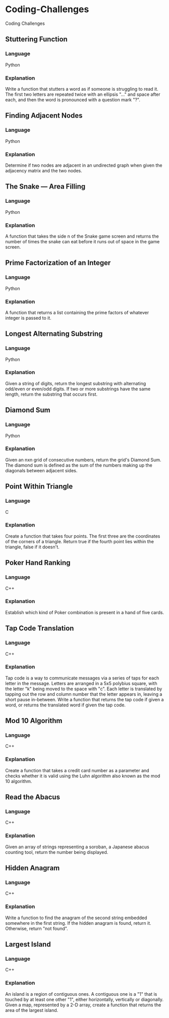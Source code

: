 # Coding-Challenges
Coding Challenges

## Stuttering Function
### Language
Python

### Explanation
Write a function that stutters a word as if someone is struggling to read it. The first two letters are repeated twice with an ellipsis "..." and space after each, and then the word is pronounced with a question mark "?".

## Finding Adjacent Nodes
### Language
Python

### Explanation
Determine if two nodes are adjacent in an undirected graph when given the adjacency matrix and the two nodes.

## The Snake — Area Filling
### Language
Python

### Explanation
A function that takes the side n of the Snake game screen and returns the number of times the snake can eat before it runs out of space in the game screen.

## Prime Factorization of an Integer
### Language
Python

### Explanation
A function that returns a list containing the prime factors of whatever integer is passed to it.

## Longest Alternating Substring
### Language
Python

### Explanation
Given a string of digits, return the longest substring with alternating odd/even or even/odd digits. If two or more substrings have the same length, return the substring that occurs first.

## Diamond Sum
### Language
Python

### Explanation
Given an nxn grid of consecutive numbers, return the grid's Diamond Sum. The diamond sum is defined as the sum of the numbers making up the diagonals between adjacent sides.

## Point Within Triangle
### Language
C

### Explanation
Create a function that takes four points. The first three are the coordinates of the corners of a triangle. Return true if the fourth point lies within the triangle, false if it doesn't.

## Poker Hand Ranking
### Language
C++

### Explanation
Establish which kind of Poker combination is present in a hand of five cards.

## Tap Code Translation
### Language
C++

### Explanation
Tap code is a way to communicate messages via a series of taps for each letter in the message. Letters are arranged in a 5x5 polybius square, with the letter "k" being moved to the space with "c". Each letter is translated by tapping out the row and column number that the letter appears in, leaving a short pause in-between. Write a function that returns the tap code if given a word, or returns the translated word if given the tap code.

## Mod 10 Algorithm
### Language
C++

### Explanation
Create a function that takes a credit card number as a parameter and checks whether it is valid using the Luhn algorithm also known as the mod 10 algorithm.

## Read the Abacus
### Language
C++

### Explanation
Given an array of strings representing a soroban, a Japanese abacus counting tool, return the number being displayed.

## Hidden Anagram
### Language
C++

### Explanation
Write a function to find the anagram of the second string embedded somewhere in the first string. If the hidden anagram is found, return it. Otherwise, return "not found".

## Largest Island
### Language
C++

### Explanation
An island is a region of contiguous ones. A contiguous one is a "1" that is touched by at least one other "1", either horizontally, vertically or diagonally. Given a map, represented by a 2-D array, create a function that returns the area of the largest island.
